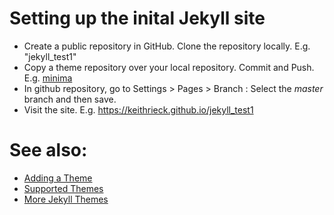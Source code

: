 # Setting up the inital Jekyll site
* Create a public repository in GitHub.  Clone the repository locally.  E.g. "jekyll_test1"
* Copy a theme repository over your local repository. Commit and Push.  E.g. [minima](https://github.com/jekyll/minima)
* In github repository, go to Settings > Pages > Branch : Select the _master_ branch and then save.
* Visit the site.  E.g. https://keithrieck.github.io/jekyll_test1 

# See also:
* [Adding a Theme](https://docs.github.com/en/pages/setting-up-a-github-pages-site-with-jekyll/adding-a-theme-to-your-github-pages-site-using-jekyll)
* [Supported Themes](https://pages.github.com/themes/)
* [More Jekyll Themes](https://jekyllrb.com/docs/themes/#pick-up-a-theme)